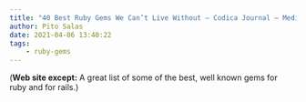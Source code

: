 ```yaml
---
title: "40 Best Ruby Gems We Can’t Live Without – Codica Journal – Medium"
author: Pito Salas
date: 2021-04-06 13:40:22
tags:
    - ruby-gems
---
```



(**Web site except:** A great list of some of the best, well known gems for ruby and for rails.) 
